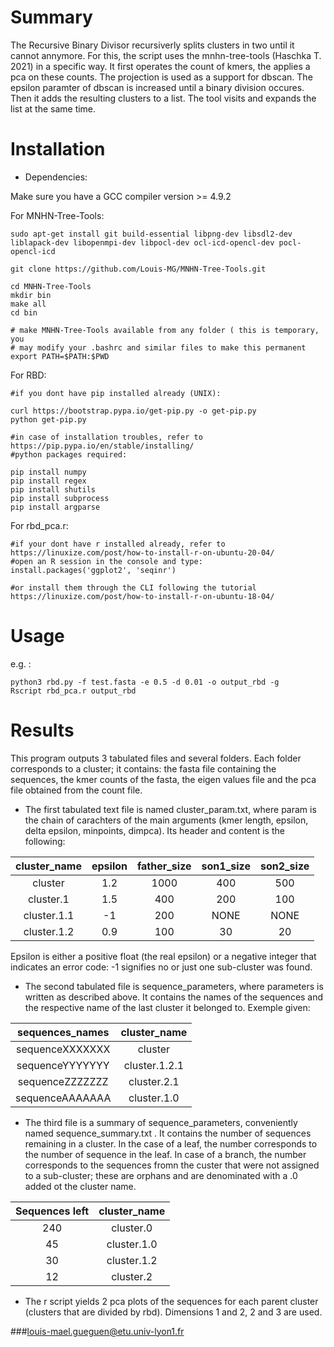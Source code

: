 # Summary

The Recursive Binary Divisor recursiverly splits clusters in two until it cannot annymore. For this, the  script uses the mnhn-tree-tools (Haschka T. 2021) in a specific way. It first operates the count of kmers, the applies a pca on these counts. The projection is used as a support for dbscan. The epsilon paramter of dbscan is increased until a binary division occures. Then it adds the resulting clusters to a list. The tool visits and expands the list at the same time.  
# Installation

* Dependencies:

Make sure you have a GCC compiler version >= 4.9.2

For MNHN-Tree-Tools:

```
sudo apt-get install git build-essential libpng-dev libsdl2-dev liblapack-dev libopenmpi-dev libpocl-dev ocl-icd-opencl-dev pocl-opencl-icd

git clone https://github.com/Louis-MG/MNHN-Tree-Tools.git

cd MNHN-Tree-Tools
mkdir bin
make all
cd bin

# make MNHN-Tree-Tools available from any folder ( this is temporary, you
# may modify your .bashrc and similar files to make this permanent
export PATH=$PATH:$PWD
```

For RBD:

```
#if you dont have pip installed already (UNIX):

curl https://bootstrap.pypa.io/get-pip.py -o get-pip.py
python get-pip.py 

#in case of installation troubles, refer to https://pip.pypa.io/en/stable/installing/
#python packages required:

pip install numpy
pip install regex
pip install shutils
pip install subprocess
pip install argparse

```

For rbd_pca.r:

```
#if your dont have r installed already, refer to https://linuxize.com/post/how-to-install-r-on-ubuntu-20-04/
#open an R session in the console and type:
install.packages('ggplot2', 'seqinr')

#or install them through the CLI following the tutorial https://linuxize.com/post/how-to-install-r-on-ubuntu-18-04/

```

# Usage

e.g. :
``` 
python3 rbd.py -f test.fasta -e 0.5 -d 0.01 -o output_rbd -g
Rscript rbd_pca.r output_rbd
```

# Results

This program outputs 3 tabulated files and several folders. Each folder corresponds to a cluster; it contains: the fasta file 
containing the sequences, the kmer counts of the fasta, the eigen values file and the pca file obtained from the count file. 

* The first tabulated text file is named cluster_param.txt, where param is the chain of carachters of the main arguments (kmer length, 
epsilon, delta epsilon, minpoints, dimpca). Its header and content is the following:

|cluster_name|epsilon|father_size|son1_size|son2_size|
|:----------:|:-----:|:---------:|:-------:|:-------:|
|cluster|1.2|1000|400|500|
|cluster.1|1.5|400|200|100|	
|cluster.1.1|-1|200|NONE|NONE|
|cluster.1.2|0.9|100|30|20|

Epsilon  is either a positive float (the real epsilon) or a negative integer that indicates an error code: -1 signifies no or just one sub-cluster was found.
 
* The second tabulated file is sequence_parameters, where parameters is written as described above. It contains the names of the 
sequences and the respective name of the last cluster it belonged to. Exemple given:

|sequences_names|cluster_name|
|:-------------:|:-----:|
|sequenceXXXXXXX|cluster|
|sequenceYYYYYYY|cluster.1.2.1|
|sequenceZZZZZZZ|cluster.2.1|
|sequenceAAAAAAA|cluster.1.0|

* The third file is a summary of sequence_parameters, conveniently named sequence_summary.txt . It contains the number of sequences 
remaining in a cluster. In the case of a leaf, the number corresponds to the number of sequence in the leaf. In case of a branch, the 
number corresponds to the sequences fromn the custer that were not assigned to a sub-cluster; these are orphans and are denominated with a .0 added ot the cluster name.  

|Sequences left|cluster_name|
|:-:|:--------:|
|240|cluster.0|
|45|cluster.1.0|
|30|cluster.1.2|
|12|cluster.2|

* The r script yields 2 pca plots of the sequences for each parent cluster (clusters that are divided by rbd). Dimensions 1 and 2, 2 and 3 are used.

###louis-mael.gueguen@etu.univ-lyon1.fr
